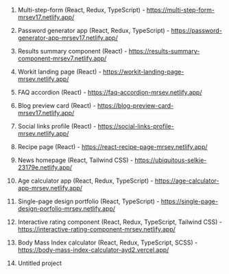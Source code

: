 1. Multi-step-form (React, Redux, TypeScript) - https://multi-step-form-mrsev17.netlify.app/

2. Password generator app (React, Redux, TypeScript) - https://password-generator-app-mrsev17.netlify.app/

3. Results summary component (React) - https://results-summary-component-mrsev7.netlify.app/

4. Workit landing page (React) - https://workit-landing-page-mrsev.netlify.app/

5. FAQ accordion (React) - https://faq-accordion-mrsev.netlify.app/

6. Blog preview card (React) - https://blog-preview-card-mrsev17.netlify.app/

7. Social links profile (React) - https://social-links-profile-mrsev.netlify.app/

8. Recipe page (React) - https://react-recipe-page-mrsev.netlify.app/

9. News homepage (React, Tailwind CSS) - https://ubiquitous-selkie-23179e.netlify.app/

10. Age calculator app (React, Redux, TypeScript) - https://age-calculator-app-mrsev.netlify.app/

11. Single-page design portfolio (React, TypeScript) - https://single-page-design-porfolio-mrsev.netlify.app/

12. Interactive rating component (React, Redux, TypeScript, Tailwind CSS) - https://interactive-rating-component-mrsev.netlify.app/

13. Body Mass Index calculator (React, Redux, TypeScript, SCSS) - https://body-mass-index-calculator-ayd2.vercel.app/

14. Untitled project
